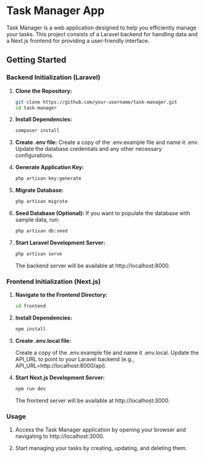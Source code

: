 # Task Manager App

Task Manager is a web application designed to help you efficiently manage your tasks. This project consists of a Laravel backend for handling data and a Next.js frontend for providing a user-friendly interface.

## Getting Started

### Backend Initialization (Laravel)

1. **Clone the Repository:**
   
   ```bash
   git clone https://github.com/your-username/task-manager.git
   cd task-manager

2. **Install Dependencies:**

   ```bash
   composer install

3. **Create .env file:**
   Create a copy of the .env.example file and name it .env. Update the database credentials and any other necessary configurations.

4. **Generate Application Key:**
   
   ```bash
   php artisan key:generate

5. **Migrate Database:**
   
   ```bash
   php artisan migrate
6. **Seed Database (Optional):**
   If you want to populate the database with sample data, run:

   ```bash
   php artisan db:seed

7. **Start Laravel Development Server:**

   ```bash
   php artisan serve
   ```
    The backend server will be available at http://localhost:8000.
   
### Frontend Initialization (Next.js)

1. **Navigate to the Frontend Directory:**

   ```bash
   cd frontend

2. **Install Dependencies:**

   ```bash
   npm install

3. **Create .env.local file:**

   Create a copy of the .env.example file and name it .env.local. Update the API_URL to point to your Laravel backend (e.g., API_URL=http://localhost:8000/api).

4. **Start Next.js Development Server:**

   ```bash
   npm run dev
   ```
   The frontend server will be available at http://localhost:3000.

### Usage

1. Access the Task Manager application by opening your browser and navigating to http://localhost:3000.

2. Start managing your tasks by creating, updating, and deleting them.
